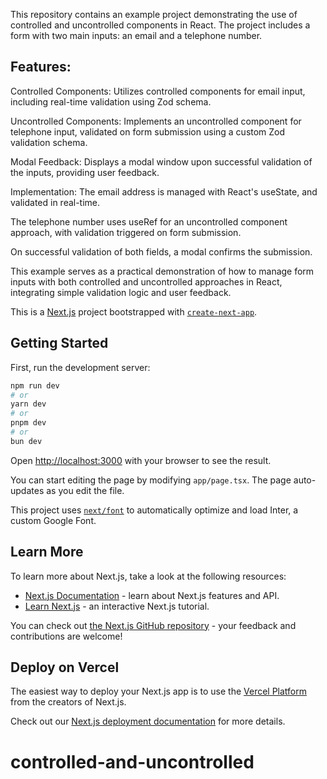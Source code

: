 This repository contains an example project demonstrating the use of controlled and uncontrolled components in React. The project includes a form with two main inputs: an email and a telephone number.

## Features:

Controlled Components: Utilizes controlled components for email input, including real-time validation using Zod schema.

Uncontrolled Components: Implements an uncontrolled component for telephone input, validated on form submission using a custom Zod validation schema.

Modal Feedback: Displays a modal window upon successful validation of the inputs, providing user feedback.

Implementation:
The email address is managed with React's useState, and validated in real-time.

The telephone number uses useRef for an uncontrolled component approach, with validation triggered on form submission.

On successful validation of both fields, a modal confirms the submission.

This example serves as a practical demonstration of how to manage form inputs with both controlled and uncontrolled approaches in React, integrating simple validation logic and user feedback.

This is a [Next.js](https://nextjs.org/) project bootstrapped with [`create-next-app`](https://github.com/vercel/next.js/tree/canary/packages/create-next-app).

## Getting Started

First, run the development server:

```bash
npm run dev
# or
yarn dev
# or
pnpm dev
# or
bun dev
```

Open [http://localhost:3000](http://localhost:3000) with your browser to see the result.

You can start editing the page by modifying `app/page.tsx`. The page auto-updates as you edit the file.

This project uses [`next/font`](https://nextjs.org/docs/basic-features/font-optimization) to automatically optimize and load Inter, a custom Google Font.

## Learn More

To learn more about Next.js, take a look at the following resources:

- [Next.js Documentation](https://nextjs.org/docs) - learn about Next.js features and API.
- [Learn Next.js](https://nextjs.org/learn) - an interactive Next.js tutorial.

You can check out [the Next.js GitHub repository](https://github.com/vercel/next.js/) - your feedback and contributions are welcome!

## Deploy on Vercel

The easiest way to deploy your Next.js app is to use the [Vercel Platform](https://vercel.com/new?utm_medium=default-template&filter=next.js&utm_source=create-next-app&utm_campaign=create-next-app-readme) from the creators of Next.js.

Check out our [Next.js deployment documentation](https://nextjs.org/docs/deployment) for more details.
# controlled-and-uncontrolled

